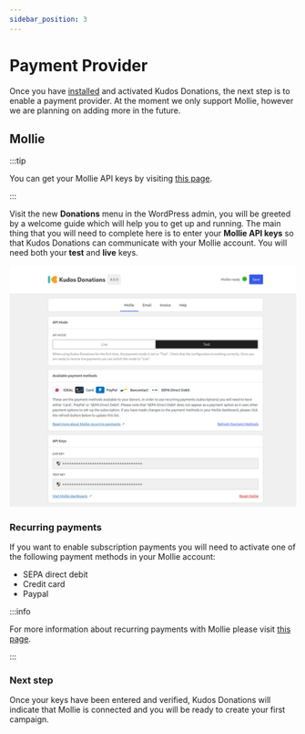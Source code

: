 ```yaml
---
sidebar_position: 3
---
```


# Payment Provider

Once you have [installed](./install.md) and activated Kudos Donations, the next step is to enable a payment provider. At the moment we only support Mollie, however we are planning on adding more in the future.

## Mollie

:::tip

You can get your Mollie API keys by visiting [this page](https://mollie.com/dashboard/developers/api-keys).

:::

Visit the new **Donations** menu in the WordPress admin, you will be greeted by a welcome guide which will help you to get up and running. The main thing that you will need to complete here is to enter your **Mollie API keys** so that Kudos Donations can communicate with your Mollie account. You will need both your **test** and **live** keys. 

![Mollie Settings Tab](../../static/img/en/mollie-tab-completed.png)

### Recurring payments
If you want to enable subscription payments you will need to activate one of the following payment methods in your Mollie account:

- SEPA direct debit
- Credit card
- Paypal

:::info

For more information about recurring payments with Mollie please visit [this page](https://help.mollie.com/hc/en-us/articles/214072489-How-do-I-use-Mollie-Recurring).

:::

### Next step
Once your keys have been entered and verified, Kudos Donations will indicate that Mollie is connected and you will be ready to create your first campaign.